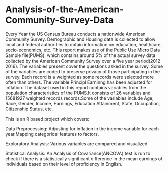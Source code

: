 # Analysis-of-the-American-Community-Survey-Data
Every Year the US Census Bureau conducts a nationwide American Community Survey. Demographic and Housing data is collected to allow local and federal authorities to obtain information on education, healthcare, socio-economics, etc.
This report makes use of the Public Use Micro Data Sample file(PUMS), which contains around 5% of the actual survey data collected by the American Community Survey over a five year period(2012-2016). The variables present cover the questions asked in the survey. Some of the variables are coded to preserve privacy of those participating in the survey. Each record is a weighted as some records were selected more often than others. The variable Principl Earninng has been adjusted for inflation.
The dataset used in this report contains variables from the population characteristics of the PUMS.It consists of 26 variables and 15681927 weighted records records.Some of the variables include Age, Race, Gender, Income, Earnings, Education Attainment, State, Occupation, Citizenship Status, etc.

This is an R based project which covers:

Data Preprocessing: Adjusting for inflation in the income variable for each year.Mapping categorical features to factors.
 
Exploratory Analysis: Various variables are compared and visualized.

Statistical Analysis: An Analysis of Covariance(ANCOVA) test is run to check if there is a statistically significant difference in the mean earnings of individuals based on their level of proficiency in English.

